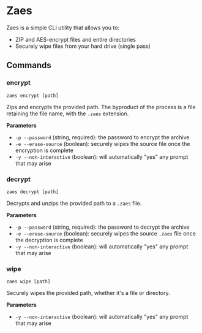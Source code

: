 # Zaes
Zaes is a simple CLI utility that allows you to:
* ZIP and AES-encrypt files and entire directories
* Securely wipe files from your hard drive (single pass)

## Commands

### encrypt
```shell
zaes encrypt [path]
```
Zips and encrypts the provided path. The byproduct of the process is a file retaining the file name, with the `.zaes`
extension.

**Parameters**
* `-p --password` (string, required): the password to encrypt the archive
* `-e --erase-source` (boolean): securely wipes the source file once the encryption is complete
* `-y --non-interactive` (boolean): will automatically "yes" any prompt that may arise

### decrypt
```shell
zaes decrypt [path]
```
Decrypts and unzips the provided path to a `.zaes` file.

**Parameters**
* `-p --password` (string, required): the password to decrypt the archive
* `-e --erase-source` (boolean): securely wipes the source `.zaes` file once the decryption is complete
* `-y --non-interactive` (boolean): will automatically "yes" any prompt that may arise

### wipe
```shell
zaes wipe [path]
```
Securely wipes the provided path, whether it's a file or directory.

**Parameters**
* `-y --non-interactive` (boolean): will automatically "yes" any prompt that may arise